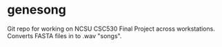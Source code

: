# genesong
Git repo for working on NCSU CSC530 Final Project across workstations.
Converts FASTA files in to .wav "songs".